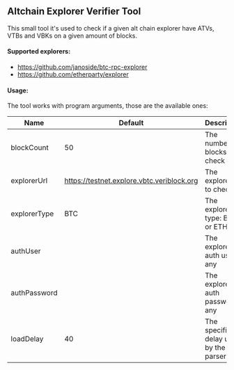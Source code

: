 ## Altchain Explorer Verifier Tool
This small tool it's used to check if a given alt chain explorer have ATVs, VTBs and VBKs on a given amount of blocks.

#### Supported explorers:
* https://github.com/janoside/btc-rpc-explorer
* https://github.com/etherparty/explorer

#### Usage:
The tool works with program arguments, those are the available ones:

|Name           |Default                                        | Description                           |
|---------------|-----------------------------------------------|---------------------------------------|
|blockCount     | 50                                            | The number of blocks to check         |
|explorerUrl    | https://testnet.explore.vbtc.veriblock.org    | The explorer url to check             |
|explorerType   | BTC                                           | The explorer type: BTC or ETH         |
|authUser       |                                               | The explorer auth user if any         |
|authPassword   |                                               | The explorer auth password if any     |
|loadDelay      | 40                                            | The specific delay used by the parser |
